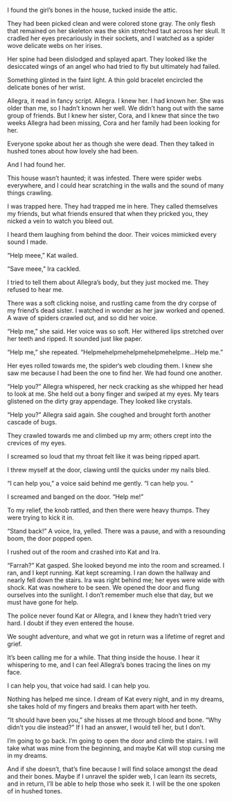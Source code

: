I found the girl’s bones in the house, tucked inside the attic.

They had been picked clean and were colored stone gray. The only flesh that remained on her skeleton was the skin stretched taut across her skull. It cradled her eyes precariously in their sockets, and I watched as a spider wove delicate webs on her irises.

Her spine had been dislodged and splayed apart. They looked like the desiccated wings of an angel who had tried to fly but ultimately had failed.

Something glinted in the faint light. A thin gold bracelet encircled the delicate bones of her wrist.

Allegra, it read in fancy script. Allegra. I knew her. I had known her. She was older than me, so I hadn’t known her well. We didn’t hang out with the same group of friends. But I knew her sister, Cora, and I knew that since the two weeks Allegra had been missing, Cora and her family had been looking for her.

Everyone spoke about her as though she were dead. Then they talked in hushed tones about how lovely she had been.

And I had found her.

This house wasn’t haunted; it was infested. There were spider webs everywhere, and I could hear scratching in the walls and the sound of many things crawling.

I was trapped here. They had trapped me in here. They called themselves my friends, but what friends ensured that when they pricked you, they nicked a vein to watch you bleed out.

I heard them laughing from behind the door. Their voices mimicked every sound I made.

“Help meee,” Kat wailed.

“Save meee,” Ira cackled.

I tried to tell them about Allegra’s body, but they just mocked me. They refused to hear me.

There was a soft clicking noise, and rustling came from the dry corpse of my friend’s dead sister. I watched in wonder as her jaw worked and opened. A wave of spiders crawled out, and so did her voice.

“Help me,” she said. Her voice was so soft. Her withered lips stretched over her teeth and ripped. It sounded just like paper.

“Help me,” she repeated. “Helpmehelpmehelpmehelpmehelpme…Help me.”

Her eyes rolled towards me, the spider‘s web clouding them. I knew she saw me because I had been the one to find her. We had found one another.

“Help you?” Allegra whispered, her neck cracking as she whipped her head to look at me. She held out a bony finger and swiped at my eyes. My tears glistened on the dirty gray appendage. They looked like crystals.

“Help you?” Allegra said again. She coughed and brought forth another cascade of bugs.

They crawled towards me and climbed up my arm; others crept into the crevices of my eyes.

I screamed so loud that my throat felt like it was being ripped apart.

I threw myself at the door, clawing until the quicks under my nails bled.

“I can help you,” a voice said behind me gently. “I can help you. “

I screamed and banged on the door. “Help me!”

To my relief, the knob rattled, and then there were heavy thumps. They were trying to kick it in.

“Stand back!” A voice, Ira, yelled. There was a pause, and with a resounding boom, the door popped open.

I rushed out of the room and crashed into Kat and Ira.

“Farrah?” Kat gasped. She looked beyond me into the room and screamed. I ran, and I kept running. Kat kept screaming.
I ran down the hallway and nearly fell down the stairs. Ira was right behind me; her eyes were wide with shock. Kat was nowhere to be seen.
We opened the door and flung ourselves into the sunlight. I don’t remember much else that day, but we must have gone for help.

The police never found Kat or Allegra, and I knew they hadn’t tried very hard.  I doubt if they even entered the house.

We sought adventure, and what we got in return was a lifetime of regret and grief.

It’s been calling me for a while. That thing inside the house. I hear it whispering to me, and I can feel Allegra’s bones tracing the lines on my face.

I can help you, that voice had said. I can help you.

Nothing has helped me since. I dream of Kat every night, and in my dreams, she takes hold of my fingers and breaks them apart with her teeth.

“It should have been you,” she hisses at me through blood and bone. “Why didn’t you die instead?” 
If I had an answer, I would tell her, but I don’t.

I’m going to go back. I’m going to open the door and climb the stairs. I will take what was mine from the beginning, and maybe Kat will stop cursing me in my dreams.

And if she doesn’t, that’s fine because I will find solace amongst the dead and their bones. Maybe if I unravel the spider web, I can learn its secrets, and in return, I’ll be able to help those who seek it. I will be the one spoken of in hushed tones.